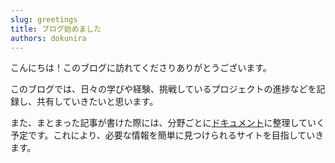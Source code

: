 ```yaml
---
slug: greetings
title: ブログ始めました
authors: dokunira
---
```


こんにちは！このブログに訪れてくださりありがとうございます。

<!-- truncate -->

このブログでは、日々の学びや経験、挑戦しているプロジェクトの進捗などを記録し、共有していきたいと思います。

また、まとまった記事が書けた際には、分野ごとに[ドキュメント](../docs)に整理していく予定です。これにより、必要な情報を簡単に見つけられるサイトを目指していきます。
